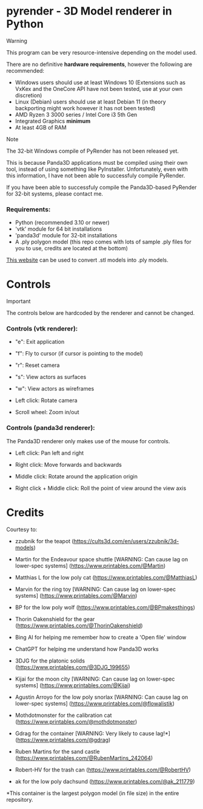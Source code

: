 # pyrender - 3D Model renderer in Python

> [!WARNING]
> This program can be very resource-intensive depending on the model used.
>
> There are no definitive **hardware requirements**, however the following are recommended:
> - Windows users should use at least Windows 10 (Extensions such as VxKex and the OneCore API have not been tested, use at your own discretion)
> - Linux (Debian) users should use at least Debian 11 (in theory backporting might work however it has not been tested)
> - AMD Ryzen 3 3000 series / Intel Core i3 5th Gen
> - Integrated Graphics **minimum**
> - At least 4GB of RAM

> [!NOTE]
> The 32-bit Windows compile of PyRender has not been released yet.
>
> This is because Panda3D applications must be compiled using their own tool, instead of using something like PyInstaller. Unfortunately, even with this information, I have not been able to successfuly compile PyRender.
>
> If you have been able to successfuly compile the Panda3D-based PyRender for 32-bit systems, please contact me.

### Requirements:
- Python (recommended 3.10 or newer)
- 'vtk' module for 64 bit installations
- 'panda3d' module for 32-bit installations
- A .ply polygon model (this repo comes with lots of sample .ply files for you to use, credits are located at the bottom)

[This website](https://3d-convert.com/en/convert/stl-to-ply.html) can be used to convert .stl models into .ply models.

# Controls
> [!IMPORTANT]
> The controls below are hardcoded by the renderer and cannot be changed.
### Controls (vtk renderer):
- "e": Exit application

- "f": Fly to cursor (if cursor is pointing to the model)

- "r": Reset camera

- "s": View actors as surfaces

- "w": View actors as wireframes

- Left click: Rotate camera

- Scroll wheel: Zoom in/out

### Controls (panda3d renderer):
The Panda3D renderer only makes use of the mouse for controls.

- Left click: Pan left and right

- Right click: Move forwards and backwards

- Middle click: Rotate around the application origin

- Right click + Middle click: Roll the point of view around the view axis

# Credits

Courtesy to:

- zzubnik for the teapot (https://cults3d.com/en/users/zzubnik/3d-models)

- Martin for the Endeavour space shuttle [WARNING: Can cause lag on lower-spec systems] (https://www.printables.com/@Martin)

- Matthias L for the low poly cat (https://www.printables.com/@MatthiasL)

- Marvin for the ring toy [WARNING: Can cause lag on lower-spec systems] (https://www.printables.com/@Marvin)

- BP for the low poly wolf (https://www.printables.com/@BPmakesthings)

- Thorin Oakenshield for the gear (https://www.printables.com/@ThorinOakenshield)

- Bing AI for helping me remember how to create a 'Open file' window

- ChatGPT for helping me understand how Panda3D works

- 3DJG for the platonic solids (https://www.printables.com/@3DJG_199655)

- Kijai for the moon city [WARNING: Can cause lag on lower-spec systems] (https://www.printables.com/@Kijai)

- Agustin Arroyo for the low poly snorlax [WARNING: Can cause lag on lower-spec systems] (https://www.printables.com/@flowalistik)

- Mothdotmonster for the calibration cat (https://www.printables.com/@mothdotmonster)

- Gdrag for the container [WARNING: Very likely to cause lag!*] (https://www.printables.com/@gdrag)

- Ruben Martins for the sand castle (https://www.printables.com/@RubenMartins_242064)

- Robert-HV for the trash can (https://www.printables.com/@RobertHV)

- ak for the low poly dachsund (https://www.printables.com/@ak_211779)

*This container is the largest polygon model (in file size) in the entire repository.

